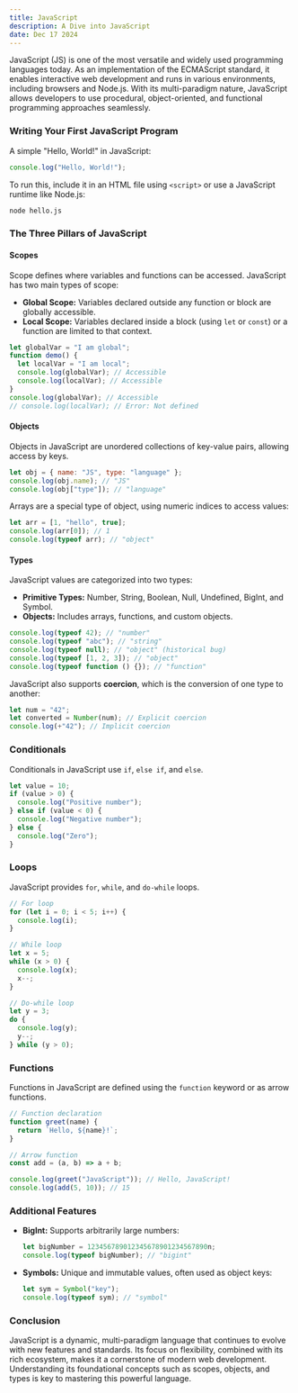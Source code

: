 ```yaml
---
title: JavaScript
description: A Dive into JavaScript
date: Dec 17 2024
---
```


JavaScript (JS) is one of the most versatile and widely used programming languages today. As an implementation of the ECMAScript standard, it enables interactive web development and runs in various environments, including browsers and Node.js. With its multi-paradigm nature, JavaScript allows developers to use procedural, object-oriented, and functional programming approaches seamlessly.

### Writing Your First JavaScript Program

A simple "Hello, World!" in JavaScript:

```javascript
console.log("Hello, World!");
```

To run this, include it in an HTML file using `<script>` or use a JavaScript runtime like Node.js:

```bash
node hello.js
```

### The Three Pillars of JavaScript

#### Scopes

Scope defines where variables and functions can be accessed. JavaScript has two main types of scope:

- **Global Scope:** Variables declared outside any function or block are globally accessible.
- **Local Scope:** Variables declared inside a block (using `let` or `const`) or a function are limited to that context.

```javascript
let globalVar = "I am global";
function demo() {
  let localVar = "I am local";
  console.log(globalVar); // Accessible
  console.log(localVar); // Accessible
}
console.log(globalVar); // Accessible
// console.log(localVar); // Error: Not defined
```

#### Objects

Objects in JavaScript are unordered collections of key-value pairs, allowing access by keys.

```javascript
let obj = { name: "JS", type: "language" };
console.log(obj.name); // "JS"
console.log(obj["type"]); // "language"
```

Arrays are a special type of object, using numeric indices to access values:

```javascript
let arr = [1, "hello", true];
console.log(arr[0]); // 1
console.log(typeof arr); // "object"
```

#### Types

JavaScript values are categorized into two types:

- **Primitive Types:** Number, String, Boolean, Null, Undefined, BigInt, and Symbol.
- **Objects:** Includes arrays, functions, and custom objects.

```javascript
console.log(typeof 42); // "number"
console.log(typeof "abc"); // "string"
console.log(typeof null); // "object" (historical bug)
console.log(typeof [1, 2, 3]); // "object"
console.log(typeof function () {}); // "function"
```

JavaScript also supports **coercion**, which is the conversion of one type to another:

```javascript
let num = "42";
let converted = Number(num); // Explicit coercion
console.log(+"42"); // Implicit coercion
```

### Conditionals

Conditionals in JavaScript use `if`, `else if`, and `else`.

```javascript
let value = 10;
if (value > 0) {
  console.log("Positive number");
} else if (value < 0) {
  console.log("Negative number");
} else {
  console.log("Zero");
}
```

### Loops

JavaScript provides `for`, `while`, and `do-while` loops.

```javascript
// For loop
for (let i = 0; i < 5; i++) {
  console.log(i);
}

// While loop
let x = 5;
while (x > 0) {
  console.log(x);
  x--;
}

// Do-while loop
let y = 3;
do {
  console.log(y);
  y--;
} while (y > 0);
```

### Functions

Functions in JavaScript are defined using the `function` keyword or as arrow functions.

```javascript
// Function declaration
function greet(name) {
  return `Hello, ${name}!`;
}

// Arrow function
const add = (a, b) => a + b;

console.log(greet("JavaScript")); // Hello, JavaScript!
console.log(add(5, 10)); // 15
```

### Additional Features

- **BigInt:** Supports arbitrarily large numbers:

  ```javascript
  let bigNumber = 123456789012345678901234567890n;
  console.log(typeof bigNumber); // "bigint"
  ```

- **Symbols:** Unique and immutable values, often used as object keys:

  ```javascript
  let sym = Symbol("key");
  console.log(typeof sym); // "symbol"
  ```

### Conclusion

JavaScript is a dynamic, multi-paradigm language that continues to evolve with new features and standards. Its focus on flexibility, combined with its rich ecosystem, makes it a cornerstone of modern web development. Understanding its foundational concepts such as scopes, objects, and types is key to mastering this powerful language.
